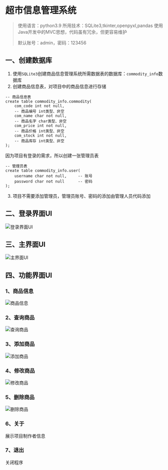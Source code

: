 # 超市信息管理系统

> 使用语言：python3.9
> 所用技术：SQLite3,tkinter,openpyxl,pandas
> 使用Java开发中的MVC思想，代码虽有冗余，但更容易维护
>
> 默认账号：admin，密码：123456

## 一、创建数据库

1. 使用`SQLite3`创建商品信息管理系统所需数据表的数据库：`commodity_info`数据库
2. 创建商品信息表，对项目中的商品信息进行存储

```sqlite
-- 商品信息表
create table commodity_info.commodity(
    com_code int not null,
    -- 商品编号 int类型、非空
    com_name char not null,
    -- 商品名字 char类型、非空
    com_price int not null,
    -- 商品价格 int类型、非空
    com_stock int not null,
    -- 商品库存 int类型、非空
);
```

因为项目有登录的需求，所以创建一张管理员表

```sqlite
-- 管理员表
create table commodity_info.user(
    username char not null,     -- 账号
    password char not null      -- 密码
);
```

3. 项目不需要添加管理员，管理员账号、密码的添加由管理人员代码添加

## 二、登录界面UI

![登录界面UI](https://cdn.jsdelivr.net/gh/1804784474/images/image-20211212140140980.png)

## 三、主界面UI

![主界面UI](https://cdn.jsdelivr.net/gh/1804784474/images/image-20211212140323675.png)

## 四、功能界面UI

### 1、商品信息

![商品信息](https://cdn.jsdelivr.net/gh/1804784474/images/image-20211212140614140.png)

### 2、查询商品

![查询商品](https://cdn.jsdelivr.net/gh/1804784474/images/image-20211212140631627.png)

### 3、添加商品

![添加商品](https://cdn.jsdelivr.net/gh/1804784474/images/image-20211212140649051.png)

### 4、修改商品

![修改商品](https://cdn.jsdelivr.net/gh/1804784474/images/image-20211212140712851.png)

### 5、删除商品

![删除商品](https://cdn.jsdelivr.net/gh/1804784474/images/image-20211212140741387.png)

### 6、关于

展示项目制作者信息

### 7、退出

关闭程序
